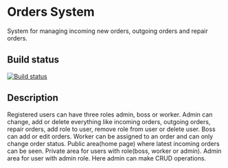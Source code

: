 # Orders System
System for managing incoming new orders, outgoing orders and repair orders. 

## Build status
[![Build status](https://ci.appveyor.com/api/projects/status/yack5arp6i3yx16h?svg=true)](https://ci.appveyor.com/project/petyodelta/asp-net-mvc)

## Description
Registered users can have three roles admin, boss or worker. Admin can change, add or delete everything like incoming orders, outgoing orders, repair orders, add role to user, remove role from user or delete user. Boss can add or edit orders. Worker can be assigned to an order and can only change order status.
Public area(home page) where latest incoming orders can be seen.
Private area for users with role(boss, worker or admin).
Admin area for user with admin role. Here admin can make CRUD operations.
